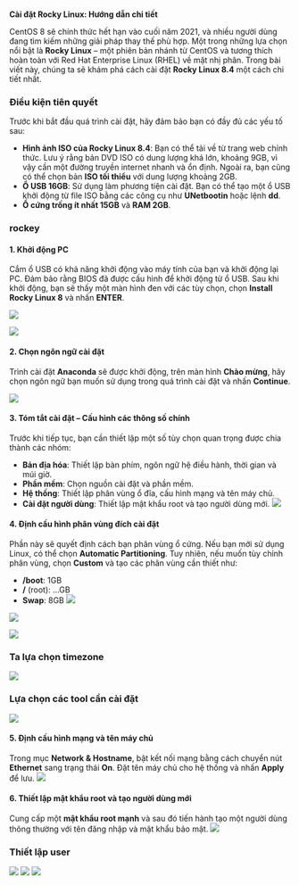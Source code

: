 ###

**Cài đặt Rocky Linux: Hướng dẫn chi tiết**

CentOS 8 sẽ chính thức hết hạn vào cuối năm 2021, và nhiều người dùng đang tìm kiếm những giải pháp thay thế phù hợp. Một trong những lựa chọn nổi bật là **Rocky Linux** – một phiên bản nhánh từ CentOS và tương thích hoàn toàn với Red Hat Enterprise Linux (RHEL) về mặt nhị phân. Trong bài viết này, chúng ta sẽ khám phá cách cài đặt **Rocky Linux 8.4** một cách chi tiết nhất.

### Điều kiện tiên quyết

Trước khi bắt đầu quá trình cài đặt, hãy đảm bảo bạn có đầy đủ các yếu tố sau:

- **Hình ảnh ISO của Rocky Linux 8.4**: Bạn có thể tải về từ trang web chính thức. Lưu ý rằng bản DVD ISO có dung lượng khá lớn, khoảng 9GB, vì vậy cần một đường truyền internet nhanh và ổn định. Ngoài ra, bạn cũng có thể chọn bản **ISO tối thiểu** với dung lượng khoảng 2GB.
- **Ổ USB 16GB**: Sử dụng làm phương tiện cài đặt. Bạn có thể tạo một ổ USB khởi động từ file ISO bằng các công cụ như **UNetbootin** hoặc lệnh **dd**.
- **Ổ cứng trống ít nhất 15GB** và **RAM 2GB**.
### rockey
#### 1. Khởi động PC

Cắm ổ USB có khả năng khởi động vào máy tính của bạn và khởi động lại PC. Đảm bảo rằng BIOS đã được cấu hình để khởi động từ ổ USB. Sau khi khởi động, bạn sẽ thấy một màn hình đen với các tùy chọn, chọn **Install Rocky Linux 8** và nhấn **ENTER**.

![](https://img001.prntscr.com/file/img001/5dYR9ReJTW26Btk_TA99Cg.png)

![](https://img001.prntscr.com/file/img001/XV5EfmfIR8yex1bMyZW1Hg.png)
#### 2. Chọn ngôn ngữ cài đặt

Trình cài đặt **Anaconda** sẽ được khởi động, trên màn hình **Chào mừng**, hãy chọn ngôn ngữ bạn muốn sử dụng trong quá trình cài đặt và nhấn **Continue**.

![](https://img001.prntscr.com/file/img001/7UiWY2tsRn-RpgyGqGZUag.png)
#### 3. Tóm tắt cài đặt – Cấu hình các thông số chính

Trước khi tiếp tục, bạn cần thiết lập một số tùy chọn quan trọng được chia thành các nhóm:

- **Bản địa hóa**: Thiết lập bàn phím, ngôn ngữ hệ điều hành, thời gian và múi giờ.
- **Phần mềm**: Chọn nguồn cài đặt và phần mềm.
- **Hệ thống**: Thiết lập phân vùng ổ đĩa, cấu hình mạng và tên máy chủ.
- **Cài đặt người dùng**: Thiết lập mật khẩu root và tạo người dùng mới.
![](https://img001.prntscr.com/file/img001/j-67PxmnQaaAlyIiJOS1IA.png)
#### 4. Định cấu hình phân vùng đích cài đặt

Phần này sẽ quyết định cách bạn phân vùng ổ cứng. Nếu bạn mới sử dụng Linux, có thể chọn **Automatic Partitioning**. Tuy nhiên, nếu muốn tùy chỉnh phân vùng, chọn **Custom** và tạo các phân vùng cần thiết như:

- **/boot**: 1GB
- **/** (root): ...GB
- **Swap**: 8GB
![](https://img001.prntscr.com/file/img001/cDAKEXq0RIavWoZKJSac6w.png)

![](https://img001.prntscr.com/file/img001/YU-I1xL7QSyJUPT-S4FEtw.png)

![](https://img001.prntscr.com/file/img001/U-9Zdn9IQc-fpHaDW7DaTA.png)
### Ta lựa chọn timezone
![](https://img001.prntscr.com/file/img001/ZnsXePWSTCWbjIv2IJYUpw.png)
### Lựa chọn các tool cần cài đặt
![](https://img001.prntscr.com/file/img001/aaUtvQIfRh2vnntrXyprjw.png)
#### 5. Định cấu hình mạng và tên máy chủ

Trong mục **Network & Hostname**, bật kết nối mạng bằng cách chuyển nút **Ethernet** sang trạng thái **On**. Đặt tên máy chủ cho hệ thống và nhấn **Apply** để lưu.
![](https://img001.prntscr.com/file/img001/IJ6CjwRgQoudwapqUVXmgA.png)
#### 6. Thiết lập mật khẩu root và tạo người dùng mới

Cung cấp một **mật khẩu root mạnh** và sau đó tiến hành tạo một người dùng thông thường với tên đăng nhập và mật khẩu bảo mật.
![](https://img001.prntscr.com/file/img001/TLdx4V55TZ-4jzpEQU6VLQ.png)
### Thiết lập user
![](https://img001.prntscr.com/file/img001/JXe32udlRy-Lz0x_YloBcg.png)
![](https://img001.prntscr.com/file/img001/IpsEjC8_Q9m-2Qkzwz6SdA.png)
![](https://img001.prntscr.com/file/img001/6NCryOBpTruOjlrm9NzzVA.png)
